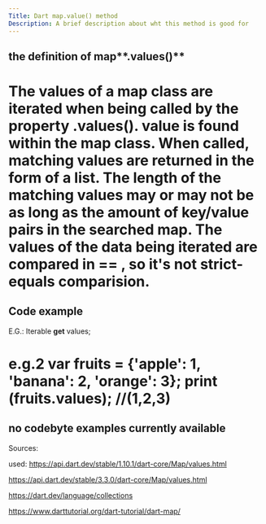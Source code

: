 ```yaml
---
Title: Dart map.value() method
Description: A brief description about wht this method is good for
---
```

## the definition of map**.values()** 
The values of a **map** class are iterated when being called by the property **.values()**. **value** is found within the **map** class. When called, matching values are returned in the form of a list. The length of the matching values may or may not be as long as the amount of key/value pairs in the searched map. The values of the data being iterated are compared in  == , so it's not **strict-equals** comparision.
====
## Code example
E.G.: 
Iterable <V> **get** values;

e.g.2
var fruits = {'apple': 1, 'banana': 2, 'orange': 3};
print (fruits.values); //(1,2,3)
====
## no codebyte examples currently available

Sources: 

used: https://api.dart.dev/stable/1.10.1/dart-core/Map/values.html

https://api.dart.dev/stable/3.3.0/dart-core/Map/values.html

https://dart.dev/language/collections

https://www.darttutorial.org/dart-tutorial/dart-map/
